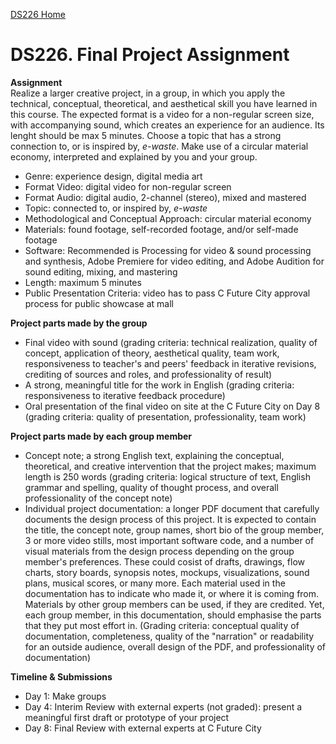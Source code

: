 [DS226 Home](home.md)

# DS226. Final Project Assignment

**Assignment**  
Realize a larger creative project, in a group, in which you apply the technical, conceptual, theoretical, and aesthetical skill you have learned in this course. The expected format is a video for a non-regular screen size, with accompanying sound, which creates an experience for an audience. Its lenght should be max 5 minutes. Choose a topic that has a strong connection to, or is inspired by, *e-waste*. Make use of a circular material economy, interpreted and explained by you and your group.


- Genre: experience design, digital media art
- Format Video: digital video for non-regular screen
- Format Audio: digital audio, 2-channel (stereo), mixed and mastered
- Topic: connected to, or inspired by, *e-waste*
- Methodological and Conceptual Approach: circular material economy
- Materials: found footage, self-recorded footage, and/or self-made footage
- Software: Recommended is Processing for video & sound processing and synthesis, Adobe Premiere for video editing, and Adobe Audition for sound editing, mixing, and mastering
- Length: maximum 5 minutes
- Public Presentation Criteria: video has to pass C Future City approval process for public showcase at mall

**Project parts made by the group**
- Final video with sound (grading criteria: technical realization, quality of concept, application of theory, aesthetical quality, team work, responsiveness to teacher's and peers' feedback in iterative revisions, crediting of sources and roles, and professionality of result)
- A strong, meaningful title for the work in English (grading criteria: responsiveness to iterative feedback procedure)
- Oral presentation of the final video on site at the C Future City on Day 8 (grading criteria: quality of presentation, professionality, team work)

**Project parts made by each group member**
- Concept note; a strong English text, explaining the conceptual, theoretical, and creative intervention that the project makes; maximum length is 250 words (grading criteria: logical structure of text, English grammar and spelling, quality of thought process, and overall professionality of the concept note)
- Individual project documentation: a longer PDF document that carefully documents the design process of this project. It is expected to contain the title, the concept note, group names, short bio of the group member, 3 or more video stills, most important software code, and a number of visual materials from the design process depending on the group member's preferences. These could cosist of drafts, drawings, flow charts, story boards, synopsis notes, mockups, visualizations, sound plans, musical scores, or many more. Each material used in the documentation has to indicate who made it, or where it is coming from. Materials by other group members can be used, if they are credited. Yet, each group member, in this documentation, should emphasise the parts that they put most effort in. (Grading criteria: conceptual quality of documentation, completeness, quality of the "narration" or readability for an outside audience, overall design of the PDF, and professionality of documentation)

**Timeline & Submissions**
- Day 1: Make groups
- Day 4: Interim Review with external experts (not graded): present a meaningful first draft or prototype of your project
- Day 8: Final Review with external experts at C Future City
